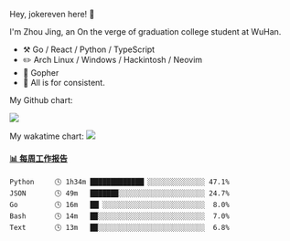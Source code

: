 Hey, jokereven here! 👋

I'm Zhou Jing, an On the verge of graduation college student at WuHan.

-   :hammer_and_pick: Go / React / Python / TypeScript
-   :pencil2: Arch Linux / Windows / Hackintosh / Neovim
-   :seedling: Gopher
-   :thought_balloon: All is for consistent.

My Github chart:

![](https://ghchart.rshah.org/JonnieWayy)

My wakatime chart:
![](https://wakatime.com/share/@jokereven/1679dc82-4bf9-4b63-9203-390d608503de.png)

<!-- waka-box start -->
#### <a href="https://gist.github.com/9f8118785e2d128d746db5f61b0e0a2a" target="_blank">📊 每周工作报告</a>
```text
Python     🕓 1h34m █████████████▏░░░░░░░░░░░░░░ 47.1%
JSON       🕓 49m   ██████▉░░░░░░░░░░░░░░░░░░░░░ 24.7%
Go         🕓 16m   ██▏░░░░░░░░░░░░░░░░░░░░░░░░░  8.0%
Bash       🕓 14m   █▉░░░░░░░░░░░░░░░░░░░░░░░░░░  7.0%
Text       🕓 13m   █▉░░░░░░░░░░░░░░░░░░░░░░░░░░  6.8%
```
<!-- Powered by https://github.com/journey-ad/waka-box-go . -->
<!-- waka-box end -->
